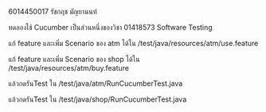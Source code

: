 
6014450017 รัชกฤช มัญยานนท์

ทดลองใช้ Cucumber เป็นส่วนหนึ่งของวิชา 01418573 Software Testing

แก้ feature และเพิ่ม Scenario ของ atm ได้ใน /test/java/resources/atm/use.feature

แก้ feature และเพิ่ม Scenario ของ shop ได้ใน /test/java/resources/atm/buy.feature

แล้วกดรันTest ใน /test/java/atm/RunCucumberTest.java

แล้วกดรันTest ใน /test/java/shop/RunCucumberTest.java

